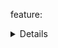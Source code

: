 feature: <details>
status: use
tags: polyfill
kind: html
polyfillurls: [Details](http://mathiasbynens.be/notes/html5-details-jquery), [jquery-details](http://akral.bitbucket.org/details-tag), [Pure JS polyfill](https://github.com/termi/Element.details)

Use the details element if you intend to show a summary which, when clicked, reveals detailed information. Without any fallback, non-supporting browsers will fall back to displaying the element in the opened state.
